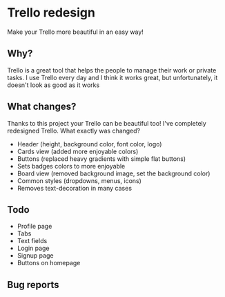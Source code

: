 # Trello redesign
Make your Trello more beautiful in an easy way!

## Why?
Trello is a great tool that helps the people to manage their work or private tasks. I use Trello every day and I think it works great, but unfortunately, it doesn't look as good as it works

## What changes?
Thanks to this project your Trello can be beautiful too! I've completely redesigned Trello. What exactly was changed?
- Header (height, background color, font color, logo)
- Cards view (added more enjoyable colors)
- Buttons (replaced heavy gradients with simple flat buttons)
- Sets badges colors to more enjoyable
- Board view (removed background image, set the background color)
- Common styles (dropdowns, menus, icons)
- Removes text-decoration in many cases

## Todo
- Profile page
- Tabs
- Text fields
- Login page
- Signup page
- Buttons on homepage

## Bug reports
If you noticed any bugs feel free to open an issue. Pull requests are also welcome

## How to use
For chrome use Stylish extension: https://chrome.google.com/webstore/detail/stylish-custom-themes-for/fjnbnpbmkenffdnngjfgmeleoegfcffe?hl=en

Copy the code from `trello.css` file and paste it to Stylish (or another extension you use). Ensure to specify that it applies to URLs on trello.com domain2
